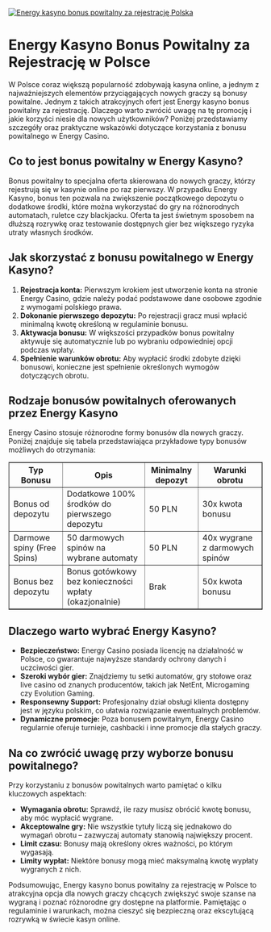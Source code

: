 [![Energy kasyno bonus powitalny za rejestrację Polska](https://123-caf.pages.dev/gitsignup.png)](https://vrmoo.ru/Bt82HjjY)

<h1>Energy Kasyno Bonus Powitalny za Rejestrację w Polsce</h1> <p>W Polsce coraz większą popularność zdobywają kasyna online, a jednym z najważniejszych elementów przyciągających nowych graczy są bonusy powitalne. Jednym z takich atrakcyjnych ofert jest Energy kasyno bonus powitalny za rejestrację. Dlaczego warto zwrócić uwagę na tę promocję i jakie korzyści niesie dla nowych użytkowników? Poniżej przedstawiamy szczegóły oraz praktyczne wskazówki dotyczące korzystania z bonusu powitalnego w Energy Casino.</p>  <h2>Co to jest bonus powitalny w Energy Kasyno?</h2> <p>Bonus powitalny to specjalna oferta skierowana do nowych graczy, którzy rejestrują się w kasynie online po raz pierwszy. W przypadku Energy Kasyno, bonus ten pozwala na zwiększenie początkowego depozytu o dodatkowe środki, które można wykorzystać do gry na różnorodnych automatach, ruletce czy blackjacku. Oferta ta jest świetnym sposobem na dłuższą rozrywkę oraz testowanie dostępnych gier bez większego ryzyka utraty własnych środków.</p>  <h2>Jak skorzystać z bonusu powitalnego w Energy Kasyno?</h2> <ol>   <li><strong>Rejestracja konta:</strong> Pierwszym krokiem jest utworzenie konta na stronie Energy Casino, gdzie należy podać podstawowe dane osobowe zgodnie z wymogami polskiego prawa.</li>   <li><strong>Dokonanie pierwszego depozytu:</strong> Po rejestracji gracz musi wpłacić minimalną kwotę określoną w regulaminie bonusu.</li>   <li><strong>Aktywacja bonusu:</strong> W większości przypadków bonus powitalny aktywuje się automatycznie lub po wybraniu odpowiedniej opcji podczas wpłaty.</li>   <li><strong>Spełnienie warunków obrotu:</strong> Aby wypłacić środki zdobyte dzięki bonusowi, konieczne jest spełnienie określonych wymogów dotyczących obrotu.</li> </ol>  <h2>Rodzaje bonusów powitalnych oferowanych przez Energy Kasyno</h2> <p>Energy Casino stosuje różnorodne formy bonusów dla nowych graczy. Poniżej znajduje się tabela przedstawiająca przykładowe typy bonusów możliwych do otrzymania:</p>  <table border="1" cellpadding="8" cellspacing="0" style="border-collapse: collapse; width: 100%; max-width: 600px;">   <thead>     <tr>       <th>Typ Bonusu</th>       <th>Opis</th>       <th>Minimalny depozyt</th>       <th>Warunki obrotu</th>     </tr>   </thead>   <tbody>     <tr>       <td>Bonus od depozytu</td>       <td>Dodatkowe 100% środków do pierwszego depozytu</td>       <td>50 PLN</td>       <td>30x kwota bonusu</td>     </tr>     <tr>       <td>Darmowe spiny (Free Spins)</td>       <td>50 darmowych spinów na wybrane automaty</td>       <td>50 PLN</td>       <td>40x wygrane z darmowych spinów</td>     </tr>     <tr>       <td>Bonus bez depozytu</td>       <td>Bonus gotówkowy bez konieczności wpłaty (okazjonalnie)</td>       <td>Brak</td>       <td>50x kwota bonusu</td>     </tr>   </tbody> </table>  <h2>Dlaczego warto wybrać Energy Kasyno?</h2> <ul>   <li><strong>Bezpieczeństwo:</strong> Energy Casino posiada licencję na działalność w Polsce, co gwarantuje najwyższe standardy ochrony danych i uczciwości gier.</li>   <li><strong>Szeroki wybór gier:</strong> Znajdziemy tu setki automatów, gry stołowe oraz live casino od znanych producentów, takich jak NetEnt, Microgaming czy Evolution Gaming.</li>   <li><strong>Responsewny Support:</strong> Profesjonalny dział obsługi klienta dostępny jest w języku polskim, co ułatwia rozwiązanie ewentualnych problemów.</li>   <li><strong>Dynamiczne promocje:</strong> Poza bonusem powitalnym, Energy Casino regularnie oferuje turnieje, cashbacki i inne promocje dla stałych graczy.</li> </ul>  <h2>Na co zwrócić uwagę przy wyborze bonusu powitalnego?</h2> <p>Przy korzystaniu z bonusów powitalnych warto pamiętać o kilku kluczowych aspektach:</p> <ul>   <li><strong>Wymagania obrotu:</strong> Sprawdź, ile razy musisz obrócić kwotę bonusu, aby móc wypłacić wygrane.</li>   <li><strong>Akceptowalne gry:</strong> Nie wszystkie tytuły liczą się jednakowo do wymagań obrotu – zazwyczaj automaty stanowią największy procent.</li>   <li><strong>Limit czasu:</strong> Bonusy mają określony okres ważności, po którym wygasają.</li>   <li><strong>Limity wypłat:</strong> Niektóre bonusy mogą mieć maksymalną kwotę wypłaty wygranych z nich.</li> </ul>  <p>Podsumowując, Energy kasyno bonus powitalny za rejestrację w Polsce to atrakcyjna opcja dla nowych graczy chcących zwiększyć swoje szanse na wygraną i poznać różnorodne gry dostępne na platformie. Pamiętając o regulaminie i warunkach, można cieszyć się bezpieczną oraz ekscytującą rozrywką w świecie kasyn online.</p>